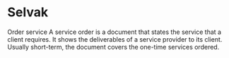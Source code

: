 # Selvak
Order service 
A service order is a document that states the service that a client requires. It shows the deliverables of a service provider to its client. Usually short-term, the document covers the one-time services ordered.
